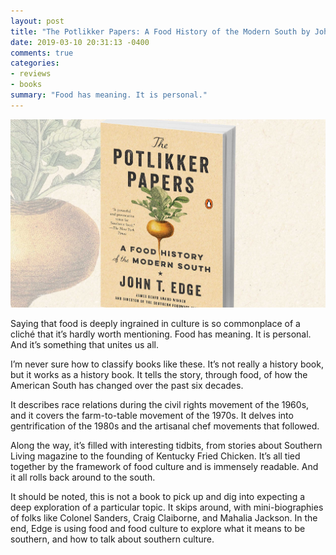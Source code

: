 ```yaml
---
layout: post
title: "The Potlikker Papers: A Food History of the Modern South by John T. Edge"
date: 2019-03-10 20:31:13 -0400
comments: true
categories:
- reviews
- books
summary: "Food has meaning. It is personal."
---
```



![Potlikker Papers Book Cover](/images/article-photos/book-potlikker.jpg)


Saying that food is deeply ingrained in culture is so commonplace of a cliché that it’s hardly worth mentioning. Food has meaning. It is personal. And it’s something that unites us all.

I’m never sure how to classify books like these. It’s not really a history book, but it works as a history book. It tells the story, through food, of how the American South has changed over the past six decades.

It describes race relations during the civil rights movement of the 1960s, and it covers the farm-to-table movement of the 1970s. It delves into gentrification of the 1980s and the artisanal chef movements that followed.

Along the way, it’s filled with interesting tidbits, from stories about Southern Living magazine to the founding of Kentucky Fried Chicken. It’s all tied together by the framework of food culture and is immensely readable. And it all rolls back around to the south.

It should be noted, this is not a book to pick up and dig into expecting a deep exploration of a particular topic. It skips around, with mini-biographies of folks like Colonel Sanders, Craig Claiborne, and Mahalia Jackson. In the end, Edge is using food and food culture to explore what it means to be southern, and how to talk about southern culture.